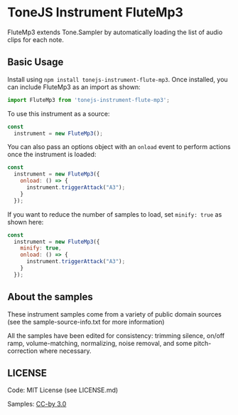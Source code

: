 # ToneJS Instrument FluteMp3

FluteMp3 extends Tone.Sampler by automatically loading the list of audio clips for each note.

## Basic Usage

Install using `npm install tonejs-instrument-flute-mp3`. Once installed, you can include FluteMp3 as an import as shown:

```javascript
import FluteMp3 from 'tonejs-instrument-flute-mp3';
```

To use this instrument as a source:

```javascript
const
  instrument = new FluteMp3();
```

You can also pass an options object with an `onload` event to perform actions once the instrument is loaded:

```javascript
const
  instrument = new FluteMp3({
    onload: () => {
      instrument.triggerAttack("A3");
    }
  });
```

If you want to reduce the number of samples to load, set `minify: true` as shown here:

```javascript
const
  instrument = new FluteMp3({
    minify: true,
    onload: () => {
      instrument.triggerAttack("A3");
    }
  });
```

## About the samples

These instrument samples come from a variety of public domain sources (see the sample-source-info.txt for more information)

All the samples have been edited for consistency: trimming silence, on/off ramp, volume-matching, normalizing, noise removal, and some pitch-correction where necessary.

## LICENSE

Code: MIT License (see LICENSE.md)

Samples: [CC-by 3.0](https://creativecommons.org/licenses/by/3.0/)

